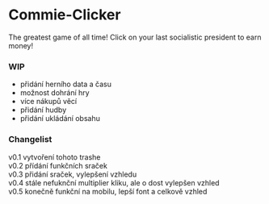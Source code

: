 # Commie-Clicker
The greatest game of all time! Click on your last socialistic president to earn money!<br>
###     WIP
- přidání herního data a času
- možnost dohrání hry
- více nákupů věcí
- přidání hudby
- přidání ukládání obsahu
### Changelist
v0.1 vytvoření tohoto trashe<br>
v0.2 přídání funkčních sraček<br>
v0.3 přidání sraček, vylepšení vzhledu<br>
v0.4 stále nefuknční multiplier kliku, ale o dost vylepšen vzhled<br>
v0.5 konečně funkční na mobilu, lepší font a celkově vzhled<br>
